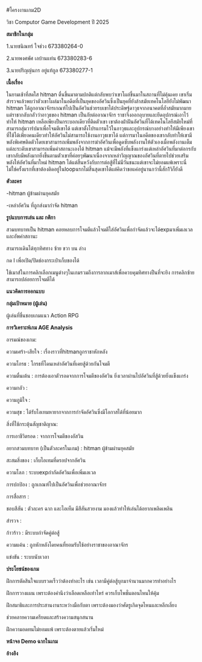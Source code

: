 #โครงงานเกม2D

วิชา Computor Game Development ปี 2025

**สมาชิกในกลุ่ม**

1.นายชนิณทร์ ใจช่วง 673380264-0

2.นายพงศพัศ เลบ้านแท่น 673380283-6

3.นายปริญญ์นกร อยู่แท้กูล 673380277-1

**เนื้อเรื่อง**

ในยามเช้าที่สดใส hitman ตื่นขึ้นมาตามปกติแต่กลับพบว่าเขาโผล่ขึ้นมาในสถานที่ไม่คุ้นเคย เขาเริ่มสำรวจแล้วพบว่าตัวเขาโผล่มาในอดีตที่เป็นยุคของอัศวินซึ่งเป็นยุคที่ยังล้าสมัยเทคโนโลยียังไม่พัฒนา hitman ได้ถูกอาณาจักรเกณฑ์ไปเป็นอัศวินช่วยรบเขาได้ประดิษฐ์ดาวุธจากอนาคตที่ล้ำสมัยมากมายแต่ราชากลับกลัวว่าอาวุธของ hitman เป็นภัยต่ออาณาจักร ราชาจึงออกอุบายและยึดอุปกรณ์เอาไว้ทำให้ hitman เหลือเพียงปืนกระบอกเดียวที่ติดตัวเขา เขาต้องฝ่าฝันอัศวินที่ได้เทคโนโลยีสมัยใหม่ที่สามารถสุ่มวาร์ปมาเพื่อโจมตีเขาได้ แต่เขาตั้งโปรแกรมไว้ในอาวุธและอุปกรณ์บางอย่างทำให้มีเพียงเขาที่ใช้ได้เพียงคนเดียวทำให้อัศวินไม่สามารถใช้งานอาวุธเขาได้ แต่การมาในอดีตของเขากลับทำให้เขามีพลังพิเศษติดตัวโดยเขาสามารถเพิ่มพลังจากการฆ่าอัศวินเพื่อดูดซับพลังงานให้ตัวเองเมื่อพลังงานเต็มแต่ละระดับเขาสามารถเพิ่มค่าสถานะเองได้ hitman แม้จะมีพลังที่แข็งแกร่งแต่เหล่าอัศวินที่มาต่อกรกับเขากลับมีพลังมากยิ่งขึ้นตามตัวเขาที่ค่อยๆพัฒนาเนื่องจากเหล่าวิญญาณของอัศวินที่ตายไปช่วยเสริมพลังให้อัศวินที่มาใหม่ hitman ได้แต่สิ้นหวังกับการต่อสู้ที่ไม่มีวันชนะแต่เขาจะไม่ยอมแพ้เพราะนี่ไม่ใช่ครั้งแรกที่เขาต้องติดอยู่ในloopนรกไม่สิ้นสุดเขาได้แต่คิดว่าขอแค่อยู่นานกว่านี้สัก1วิก็ยังดี

**ตัวละคร**

-hitman ผู้ข้ามผ่านยุคสมัย

-เหล่าอัศวิน ที่ถูกส่งมากำจัด hitman

**รูปแบบการเล่น และ กติกา**

สวมบทบาทเป็น hitman คอยหลบการโจมตีแล้วโจมตีใส่อัศวินเพื่อกำจัดแล้วจะได้expมาเพิ่มเลเวลและอัพค่าสถานะ

สามารถเดินได้ทุกทิศทาง ซ้าย ขวา บน ล่าง

กด I เพื่อเปิด/ปิดช่องกระเป๋าเก็บของได้

ใช้เมาส์ในการคลิกเลือกเมนูต่างๆในเกมรวมถึงการลากเมาส์เพื่อควบคุมทิศทางปืนที่จะยิง การคลิกซ้ายสามารถปล่อยการโจมตีได้

**แนวคิดการออกแบบ**









**กลุ่มเป้าหมาย (ผู้เล่น)**

ผู้เล่นที่ชื่นชอบเกมแนว Action RPG








**การวิเคราะห์เกม AGE Analysis**

อารมณ์ของเกม:

ความเศร้า-เสียใจ : เรื่องราวที่hitmanถูกราชาหักหลัง

ความโกรธ : โกรธที่โดนเหล่าอัศวินที่เคยสู้ด้วยกันโจมตี

ความตื่นเต้น : การต้องเอาตัวรอดจากการโจมตีของอัศวิน ยิ่งเวลาผ่านไปอัศวินที่สู้ด้วยยิ่งแข็งแกร่ง

ความกลัว :

ความภูมิใจ :

ความสุข : ได้รับไอเทมหายากจากการกำจัดอัศวินซึ่งมีโอกาสได้ที่น้อยมาก

สิ่งที่ใช้กระตุ้นสัญชาติญาณ:

การเอาชีวิตรอด : จากการโจมตีของอัสวิน

อยากสวมบทบาท (เป็นตัวละครในเกม) : hitman ผู้ข้ามผ่านยุคสมัย

สะสมสิ่งของ : เก็บไอเทมที่ดรอปจากอัศวิน

ความโลภ : ระบบexpกำกัดอัศวินเพื่อเพิ่มเลเวล

การปกป้อง : ถูกเกณฑ์ไปเป็นอัศวินเพื่อช่วยอาณาจักร

การสื่อสาร :

ชอบสีสัน : ตัวละคร ฉาก และไอเท็ม มีสีสันสวยงาม มองแล้วทำให้เล่นได้อยากเพลิดเพลิน

สำรวจ :

ก้าวร้าว : มีระบบกำจัดคู่ต่อสู้

ความแค้น : ถูกหักหลังโดยคนที่ยอมรับใช้อย่างราชาของอาณาจักร

แข่งขัน : ระบบนับเวลา

**ประโยชน์ของเกม**

ฝึกการตัดสินใจแบบรวดเร็วว่าต้องทำอะไร เช่น เวลามีคู่ต่อสู้บุกมาจำนวนมากควรทำอย่างไร

ฝึกการวางแผน เพราะต้องคำนึงว่าเลือดเหลือเท่าไหร่ ควรเก็บโพชั่นตอนไหนให้คุ้ม

ฝึกสมาธิและการประสานงานระหว่างมือกับตา เพราะต้องมองว่าศัตรูเกิดจุดไหนและหลีกเลี่ยง

ช่วยคลายความเครียดและสร้างความสนุกสนาน

ฝึกความอดทนไม่ยอมแพ้ เพราะต้องตายแล้วเริ่มใหม่

**หน้าจอ Demo ฉากในเกม**








**อ้างอิง**



